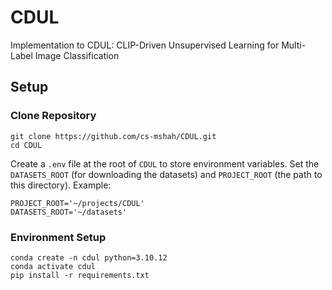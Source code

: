 # CDUL
Implementation to CDUL: CLIP-Driven Unsupervised Learning for Multi-Label Image Classification

## Setup

### Clone Repository

```shell
git clone https://github.com/cs-mshah/CDUL.git
cd CDUL
```

Create a `.env` file at the root of `CDUL` to store environment variables. Set the `DATASETS_ROOT` (for downloading the datasets) and `PROJECT_ROOT` (the path to this directory). Example:
```shell
PROJECT_ROOT='~/projects/CDUL'
DATASETS_ROOT='~/datasets'
```

### Environment Setup

```shell
conda create -n cdul python=3.10.12
conda activate cdul
pip install -r requirements.txt
```
